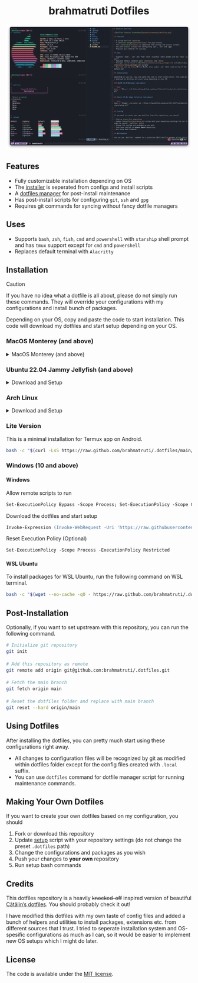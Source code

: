 <p align="center">
	<h1 align="center">brahmatruti Dotfiles</h1>
</p>

![Screenshot of alacritty terminal using fish shell with spaceship prompt and tmux, displaying neofetch, nvim and custom scripts](assets/screenshots/dotfiles.png)

## Features

- Fully customizable installation depending on OS
- The [installer](scripts/) is seperated from configs and install scripts
- A [dotfiles manager](bin/dotfiles/main.sh) for post-install maintenance
- Has post-install scripts for configuring `git`, `ssh` and `gpg`
- Requires git commands for syncing without fancy dotfile managers

## Uses

- Supports `bash`, `zsh`, `fish`, `cmd` and `powershell` with `starship` shell prompt and has `tmux` support except for `cmd` and `powershell`
- Replaces default terminal with `Alacritty`

## Installation

> [!CAUTION]
> If you have no idea what a dotfile is all about, please do not simply run these commands. They will override your configurations with my configurations and install bunch of packages.

Depending on your OS, copy and paste the code to start installation. This code will download my dotfiles and start setup depending on your OS.

### MacOS Monterey (and above)
<details>
 <summary>MacOS Monterey (and above)</summary>
<pre lang="bash">bash -c "$(curl -LsS https://raw.github.com/brahmatruti/.dotfiles/main/scripts/setup.sh)"</pre>
</details>


### Ubuntu 22.04 Jammy Jellyfish (and above)
<details>
 <summary>Download and Setup</summary>
<pre lang="bash">bash -c "$(wget --no-cache -qO - https://raw.github.com/brahmatruti/.dotfiles/main/scripts/setup.sh)"</pre>
</details>


### Arch Linux
<details>
 <summary>Download and Setup</summary>
<pre lang="bash">bash -c "$(wget --no-cache -qO - https://raw.github.com/brahmatruti/.dotfiles/main/scripts/setup.sh)"</pre>
</details>

### Lite Version

This is a minimal installation for Termux app on Android.

```bash
bash -c "$(curl -LsS https://raw.github.com/brahmatruti/.dotfiles/main/system/lite/install.sh)"
```

### Windows (10 and above)

#### Windows

Allow remote scripts to run

```ps
Set-ExecutionPolicy Bypass -Scope Process; Set-ExecutionPolicy -Scope CurrentUser -ExecutionPolicy RemoteSigned -Force
```

Download the dotfiles and start setup

```ps
Invoke-Expression (Invoke-WebRequest -Uri 'https://raw.githubusercontent.com/brahmatruti/.dotfiles/main/scripts/setup.ps1').Content
```

Reset Execution Policy (Optional)

```ps
Set-ExecutionPolicy -Scope Process -ExecutionPolicy Restricted
```

#### WSL Ubuntu

To install packages for WSL Ubuntu, run the following command on WSL terminal.

```bash
bash -c "$(wget --no-cache -qO - https://raw.github.com/brahmatruti/.dotfiles/main/scripts/setup.sh)"
```

## Post-Installation

Optionally, if you want to set upstream with this repository, you can run the following command.

```bash
# Initialize git repository
git init

# Add this repository as remote
git remote add origin git@github.com:brahmatruti/.dotfiles.git

# Fetch the main branch
git fetch origin main

# Reset the dotfiles folder and replace with main branch
git reset --hard origin/main
```

## Using Dotfiles

After installing the dotfiles, you can pretty much start using these configurations right away.

- All changes to configuration files will be recognized by git as modified within dotfiles folder except for the config files created with `.local` suffix.
- You can use `dotfiles` command for dotfile manager script for running maintenance commands.

## Making Your Own Dotfiles

If you want to create your own dotfiles based on my configuration, you should

1. Fork or download this repository
2. Update [setup](scripts/setup.sh) script with your repository settings (do not change the preset `.dotfiles` path)
3. Change the configurations and packages as you wish
4. Push your changes to **your own** repository
5. Run setup bash commands

## Credits

This dotfiles repository is a heavily ~~knocked-off~~ inspired version of beautiful [Cătălin’s dotfiles](https://github.com/alrra/dotfiles). You should probably check it out!

I have modified this dotfiles with my own taste of config files and added a bunch of helpers and utilities to install packages, extensions etc. from different sources that I trust. I tried to seperate installation system and OS-spesific configurations as much as I can, so it would be easier to implement new OS setups which I might do later.

## License

The code is available under the [MIT license](LICENSE).
